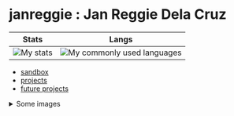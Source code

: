 # janreggie : Jan Reggie Dela Cruz

Stats|Langs
---|---
![My stats](https://github-readme-stats.vercel.app/api?username=janreggie&show_icons=true) | ![My commonly used languages](https://github-readme-stats.vercel.app/api/top-langs/?username=janreggie&layout=compact)

- [sandbox](https://janreggie.github.io/)
- [projects](https://janreggie.github.io/project/)
- [future projects](./FUTURE.markdown)

<details>
  <summary>Some images</summary>

  ![My summary (Codersrank)](https://cr-ss-service.azurewebsites.net/api/ScreenShot?widget=summary&username=janreggie)
  ![My skills chart (Codersrank)](https://cr-skills-chart-widget.azurewebsites.net/api/api?username=janreggie)

</details>
